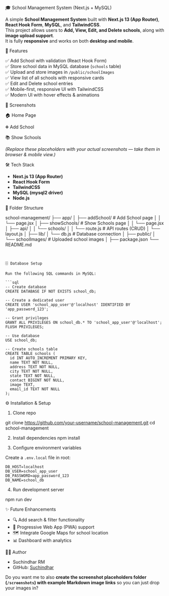 🎓 School Management System (Next.js + MySQL)

A simple **School Management System** built with **Next.js 13 (App Router)**, **React Hook Form**, **MySQL**, and **TailwindCSS**.  
This project allows users to **Add, View, Edit, and Delete schools**, along with **image upload support**.  
It is fully **responsive** and works on both **desktop and mobile**.


🚀 Features

✅ Add School with validation (React Hook Form)  
✅ Store school data in MySQL database (`schools` table)  
✅ Upload and store images in `/public/schoolImages`  
✅ View list of all schools with responsive cards  
✅ Edit and Delete school entries  
✅ Mobile-first, responsive UI with TailwindCSS  
✅ Modern UI with hover effects & animations  


📸 Screenshots

🏠 Home Page


➕ Add School


📚 Show Schools


*(Replace these placeholders with your actual screenshots — take them in browser & mobile view.)*


🛠️ Tech Stack

- **Next.js 13 (App Router)**
- **React Hook Form**
- **TailwindCSS**
- **MySQL (mysql2 driver)**
- **Node.js**


📂 Folder Structure


school-management/
├── app/
│   ├── addSchool/        # Add School page
│   │   └── page.jsx
│   ├── showSchools/      # Show Schools page
│   │   └── page.jsx
│   ├── api/
│   │   └── schools/
│   │       └── route.js  # API routes (CRUD)
│   └── layout.js
│
├── lib/
│   └── db.js             # Database connection
│
├── public/
│   └── schoolImages/     # Uploaded school images
│
├── package.json
└── README.md

````


🗄️ Database Setup

Run the following SQL commands in MySQL:

```sql
-- Create database
CREATE DATABASE IF NOT EXISTS school_db;

-- Create a dedicated user
CREATE USER 'school_app_user'@'localhost' IDENTIFIED BY 'app_password_123';

-- Grant privileges
GRANT ALL PRIVILEGES ON school_db.* TO 'school_app_user'@'localhost';
FLUSH PRIVILEGES;

-- Use database
USE school_db;

-- Create schools table
CREATE TABLE schools (
  id INT AUTO_INCREMENT PRIMARY KEY,
  name TEXT NOT NULL,
  address TEXT NOT NULL,
  city TEXT NOT NULL,
  state TEXT NOT NULL,
  contact BIGINT NOT NULL,
  image TEXT,
  email_id TEXT NOT NULL
);
````


⚙️ Installation & Setup

 1. Clone repo

git clone https://github.com/your-username/school-management.git
cd school-management

2. Install dependencies
npm install


3. Configure environment variables

Create a `.env.local` file in root:

```
DB_HOST=localhost
DB_USER=school_app_user
DB_PASSWORD=app_password_123
DB_NAME=school_db
```
4. Run development server

npm run dev


✨ Future Enhancements

* 🔍 Add search & filter functionality
* 📱 Progressive Web App (PWA) support
* 🗺️ Integrate Google Maps for school location
* 📊 Dashboard with analytics


 👨‍💻 Author

* Suchindhar RM
* GitHub: [Suchindhar](https://github.com/suchindhar)

Do you want me to also **create the screenshot placeholders folder (`/screenshots`) with example Markdown image links** so you can just drop your images in?
```
